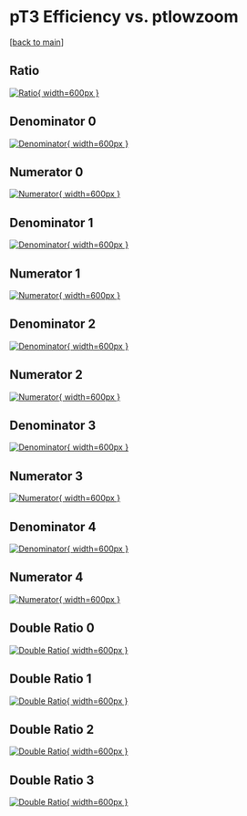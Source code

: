 # pT3 Efficiency vs. ptlowzoom

[[back to main](./)]



## Ratio

[![Ratio](../mtv/var/pT3_vtr_0_0_eff_ptlowzoom.png){ width=600px }](../mtv/var/pT3_vtr_0_0_eff_ptlowzoom.pdf)

## Denominator 0

[![Denominator](../mtv/den/pT3_vtr_0_0_eff_ptlowzoom_den0.png){ width=600px }](../mtv/den/pT3_vtr_0_0_eff_ptlowzoom_den0.pdf)

## Numerator 0

[![Numerator](../mtv/num/pT3_vtr_0_0_eff_ptlowzoom_num0.png){ width=600px }](../mtv/num/pT3_vtr_0_0_eff_ptlowzoom_num0.pdf)

## Denominator 1

[![Denominator](../mtv/den/pT3_vtr_0_0_eff_ptlowzoom_den1.png){ width=600px }](../mtv/den/pT3_vtr_0_0_eff_ptlowzoom_den1.pdf)

## Numerator 1

[![Numerator](../mtv/num/pT3_vtr_0_0_eff_ptlowzoom_num1.png){ width=600px }](../mtv/num/pT3_vtr_0_0_eff_ptlowzoom_num1.pdf)

## Denominator 2

[![Denominator](../mtv/den/pT3_vtr_0_0_eff_ptlowzoom_den2.png){ width=600px }](../mtv/den/pT3_vtr_0_0_eff_ptlowzoom_den2.pdf)

## Numerator 2

[![Numerator](../mtv/num/pT3_vtr_0_0_eff_ptlowzoom_num2.png){ width=600px }](../mtv/num/pT3_vtr_0_0_eff_ptlowzoom_num2.pdf)

## Denominator 3

[![Denominator](../mtv/den/pT3_vtr_0_0_eff_ptlowzoom_den3.png){ width=600px }](../mtv/den/pT3_vtr_0_0_eff_ptlowzoom_den3.pdf)

## Numerator 3

[![Numerator](../mtv/num/pT3_vtr_0_0_eff_ptlowzoom_num3.png){ width=600px }](../mtv/num/pT3_vtr_0_0_eff_ptlowzoom_num3.pdf)

## Denominator 4

[![Denominator](../mtv/den/pT3_vtr_0_0_eff_ptlowzoom_den4.png){ width=600px }](../mtv/den/pT3_vtr_0_0_eff_ptlowzoom_den4.pdf)

## Numerator 4

[![Numerator](../mtv/num/pT3_vtr_0_0_eff_ptlowzoom_num4.png){ width=600px }](../mtv/num/pT3_vtr_0_0_eff_ptlowzoom_num4.pdf)

## Double Ratio 0

[![Double Ratio](../mtv/ratio/pT3_vtr_0_0_eff_ptlowzoom_ratio0.png){ width=600px }](../mtv/ratio/pT3_vtr_0_0_eff_ptlowzoom_ratio0.pdf)

## Double Ratio 1

[![Double Ratio](../mtv/ratio/pT3_vtr_0_0_eff_ptlowzoom_ratio1.png){ width=600px }](../mtv/ratio/pT3_vtr_0_0_eff_ptlowzoom_ratio1.pdf)

## Double Ratio 2

[![Double Ratio](../mtv/ratio/pT3_vtr_0_0_eff_ptlowzoom_ratio2.png){ width=600px }](../mtv/ratio/pT3_vtr_0_0_eff_ptlowzoom_ratio2.pdf)

## Double Ratio 3

[![Double Ratio](../mtv/ratio/pT3_vtr_0_0_eff_ptlowzoom_ratio3.png){ width=600px }](../mtv/ratio/pT3_vtr_0_0_eff_ptlowzoom_ratio3.pdf)

